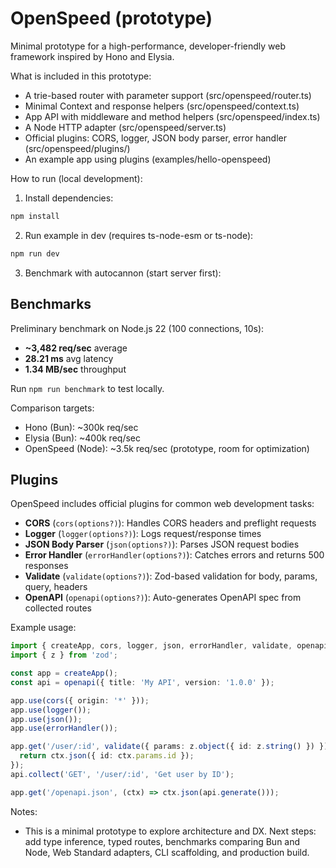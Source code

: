# OpenSpeed (prototype)

Minimal prototype for a high-performance, developer-friendly web framework inspired by Hono and Elysia.

What is included in this prototype:

- A trie-based router with parameter support (src/openspeed/router.ts)
- Minimal Context and response helpers (src/openspeed/context.ts)
- App API with middleware and method helpers (src/openspeed/index.ts)
- A Node HTTP adapter (src/openspeed/server.ts)
- Official plugins: CORS, logger, JSON body parser, error handler (src/openspeed/plugins/)
- An example app using plugins (examples/hello-openspeed)

How to run (local development):

1. Install dependencies:

```powershell
npm install
```

2. Run example in dev (requires ts-node-esm or ts-node):

```powershell
npm run dev
```

3. Benchmark with autocannon (start server first):

## Benchmarks

Preliminary benchmark on Node.js 22 (100 connections, 10s):

- **~3,482 req/sec** average
- **28.21 ms** avg latency
- **1.34 MB/sec** throughput

Run `npm run benchmark` to test locally.

Comparison targets:
- Hono (Bun): ~300k req/sec
- Elysia (Bun): ~400k req/sec
- OpenSpeed (Node): ~3.5k req/sec (prototype, room for optimization)

## Plugins

OpenSpeed includes official plugins for common web development tasks:

- **CORS** (`cors(options?)`): Handles CORS headers and preflight requests
- **Logger** (`logger(options?)`): Logs request/response times
- **JSON Body Parser** (`json(options?)`): Parses JSON request bodies
- **Error Handler** (`errorHandler(options?)`): Catches errors and returns 500 responses
- **Validate** (`validate(options?)`): Zod-based validation for body, params, query, headers
- **OpenAPI** (`openapi(options?)`): Auto-generates OpenAPI spec from collected routes

Example usage:

```ts
import { createApp, cors, logger, json, errorHandler, validate, openapi } from 'openspeed';
import { z } from 'zod';

const app = createApp();
const api = openapi({ title: 'My API', version: '1.0.0' });

app.use(cors({ origin: '*' }));
app.use(logger());
app.use(json());
app.use(errorHandler());

app.get('/user/:id', validate({ params: z.object({ id: z.string() }) }), (ctx) => {
  return ctx.json({ id: ctx.params.id });
});
api.collect('GET', '/user/:id', 'Get user by ID');

app.get('/openapi.json', (ctx) => ctx.json(api.generate()));
```

Notes:
- This is a minimal prototype to explore architecture and DX. Next steps: add type inference, typed routes, benchmarks comparing Bun and Node, Web Standard adapters, CLI scaffolding, and production build.
